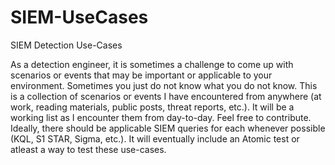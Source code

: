 # SIEM-UseCases
SIEM Detection Use-Cases

As a detection engineer, it is sometimes a challenge to come up with scenarios or events that may be important or applicable to your environment. Sometimes you just do not know what you do not know. This is a collection of scenarios or events I have encountered from anywhere (at work, reading materials, public posts, threat reports, etc.). It will be a working list as I encounter them from day-to-day. Feel free to contribute. Ideally, there should be applicable SIEM queries for each whenever possible (KQL, S1 STAR, Sigma, etc.). It will eventually include an Atomic test or atleast a way to test these use-cases.
